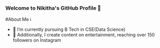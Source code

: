 ### Welcome to Nikitha's GitHub Profile 👋


#About Me ℹ️
- 🔭 I’m currently pursuing B Tech in CSE(Data Science)
- 🌱 Additionally, I create content on entertainment, reaching over 150 followers on Instagram
